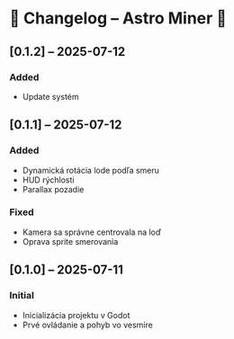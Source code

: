 # 📜 Changelog – Astro Miner 🚀
## [0.1.2] – 2025-07-12
### Added
- Update systém

## [0.1.1] – 2025-07-12
### Added
- Dynamická rotácia lode podľa smeru
- HUD rýchlosti
- Parallax pozadie

### Fixed
- Kamera sa správne centrovala na loď
- Oprava sprite smerovania

## [0.1.0] – 2025-07-11
### Initial
- Inicializácia projektu v Godot
- Prvé ovládanie a pohyb vo vesmíre